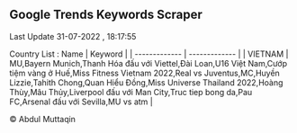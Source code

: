 

## Google Trends Keywords Scraper 
 
Last Update 31-07-2022 , 18:17:55

Country List :
 Name  | Keyword |
| ------------- | ------------- |
| VIETNAM | MU,Bayern Munich,Thanh Hóa đấu với Viettel,Đài Loan,U16 Việt Nam,Cướp tiệm vàng ở Huế,Miss Fitness Vietnam 2022,Real vs Juventus,MC,Huyền Lizzie,Tahith Chong,Quan Hiểu Đồng,Miss Universe Thailand 2022,Hoàng Thùy,Mâu Thủy,Liverpool đấu với Man City,Truc tiep bong da,Pau FC,Arsenal đấu với Sevilla,MU vs atm |



© Abdul Muttaqin 

